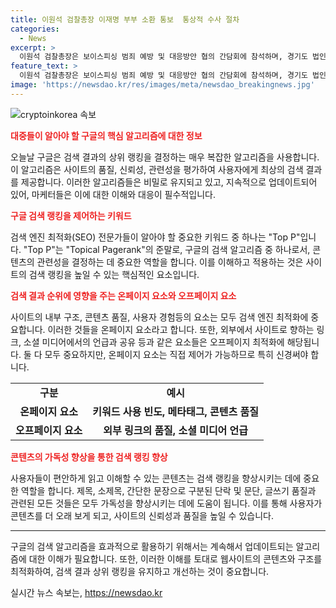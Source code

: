 ```yaml
---
title: 이원석 검찰총장 이재명 부부 소환 통보  통상적 수사 절차
categories:
  - News
excerpt: >
  이원석 검찰총장은 보이스피싱 범죄 예방 및 대응방안 협의 간담회에 참석하며, 경기도 법인카드 사적 사용 의혹과 관련해 이재명 전 민주당 대표 부부를 소환했다. 검찰은 이를 통상적인 수사 절차라고 설명했으며, 이 의혹은 2018~2019년 당시 경기도지사였던 이 전 대표와 김씨가 경기도 예산을 사적으로 유용했다는 것이다. (출처: 뉴스1)
feature_text: >
  이원석 검찰총장은 보이스피싱 범죄 예방 및 대응방안 협의 간담회에 참석하며, 경기도 법인카드 사적 사용 의혹과 관련해 이재명 전 민주당 대표 부부를 소환했다. 검찰은 이를 통상적인 수사 절차라고 설명했으며, 이 의혹은 2018~2019년 당시 경기도지사였던 이 전 대표와 김씨가 경기도 예산을 사적으로 유용했다는 것이다. (출처: 뉴스1)
image: 'https://newsdao.kr/res/images/meta/newsdao_breakingnews.jpg'
---
```


<p><img src="https://newsdao.kr/res/images/meta/newsdao_breakingnews.jpg" alt="cryptoinkorea 속보" /></p>

<p><b><span style="color: #ee2323;">대중들이 알아야 할 구글의 핵심 알고리즘에 대한 정보</span></b></p>

<p data-ke-size="size16">오늘날 구글은 검색 결과의 상위 랭킹을 결정하는 매우 복잡한 알고리즘을 사용합니다. 이 알고리즘은 사이트의 품질, 신뢰성, 관련성을 평가하여 사용자에게 최상의 검색 결과를 제공합니다. 이러한 알고리즘들은 비밀로 유지되고 있고, 지속적으로 업데이트되어 있어, 마케터들은 이에 대한 이해와 대응이 필수적입니다.</p>

<p><b><span style="color: #ee2323;">구글 검색 랭킹을 제어하는 키워드</span></b></p>

<p data-ke-size="size16">검색 엔진 최적화(SEO) 전문가들이 알아야 할 중요한 키워드 중 하나는 "Top P"입니다. "Top P"는 "Topical Pagerank"의 준말로, 구글의 검색 알고리즘 중 하나로서, 콘텐츠의 관련성을 결정하는 데 중요한 역할을 합니다. 이를 이해하고 적용하는 것은 사이트의 검색 랭킹을 높일 수 있는 핵심적인 요소입니다.</p>

<p><b><span style="color: #ee2323;">검색 결과 순위에 영향을 주는 온페이지 요소와 오프페이지 요소</span></b></p>

<p data-ke-size="size16">사이트의 내부 구조, 콘텐츠 품질, 사용자 경험등의 요소는 모두 검색 엔진 최적화에 중요합니다. 이러한 것들을 온페이지 요소라고 합니다. 또한, 외부에서 사이트로 향하는 링크, 소셜 미디어에서의 언급과 공유 등과 같은 요소들은 오프페이지 최적화에 해당됩니다. 둘 다 모두 중요하지만, 온페이지 요소는 직접 제어가 가능하므로 특히 신경써야 합니다.</p>

<table>
    <tbody>
        <tr>
            <td style="text-align: center; height: 17px;"><b>구분</b></td>
            <td style="text-align: center; height: 17px;"><b>예시</b></td>
        </tr>
        <tr>
            <td style="text-align: center; height: 17px;"><b>온페이지 요소</b></td>
            <td style="text-align: center; height: 17px;"><b>키워드 사용 빈도, 메타태그, 콘텐츠 품질</b></td>
        </tr>
        <tr>
            <td style="text-align: center; height: 17px;"><b>오프페이지 요소</b></td>
            <td style="text-align: center; height: 17px;"><b>외부 링크의 품질, 소셜 미디어 언급</b></td>
        </tr>
    </tbody>
</table>

<p><b><span style="color: #ee2323;">콘텐츠의 가독성 향상을 통한 검색 랭킹 향상</span></b></p>

<p data-ke-size="size16">사용자들이 편안하게 읽고 이해할 수 있는 콘텐츠는 검색 랭킹을 향상시키는 데에 중요한 역할을 합니다. 제목, 소제목, 간단한 문장으로 구분된 단락 및 문단, 글쓰기 품질과 관련된 모든 것들은 모두 가독성을 향상시키는 데에 도움이 됩니다. 이를 통해 사용자가 콘텐츠를 더 오래 보게 되고, 사이트의 신뢰성과 품질을 높일 수 있습니다.</p>

<hr>

<p data-ke-size="size16">구글의 검색 알고리즘을 효과적으로 활용하기 위해서는 계속해서 업데이트되는 알고리즘에 대한 이해가 필요합니다. 또한, 이러한 이해를 토대로 웹사이트의 콘텐츠와 구조를 최적화하여, 검색 결과 상위 랭킹을 유지하고 개선하는 것이 중요합니다.</p>
실시간 뉴스 속보는, <a href="https://newsdao.kr" rel="dofollow">https://newsdao.kr</a>



